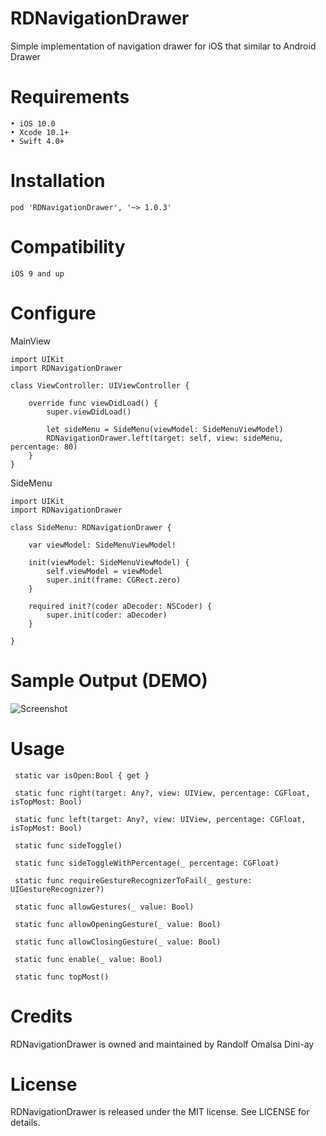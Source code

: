 # RDNavigationDrawer
Simple implementation of navigation drawer for iOS that similar to Android Drawer


# Requirements
    • iOS 10.0
    • Xcode 10.1+
    • Swift 4.0+


# Installation
    pod 'RDNavigationDrawer', '~> 1.0.3'
  
  
# Compatibility
    iOS 9 and up
  
  
# Configure
  MainView
  
    import UIKit
    import RDNavigationDrawer

    class ViewController: UIViewController {

        override func viewDidLoad() {
            super.viewDidLoad()

            let sideMenu = SideMenu(viewModel: SideMenuViewModel)
            RDNavigationDrawer.left(target: self, view: sideMenu, percentage: 80)
        }
    }
    
 
  SideMenu
   
    import UIKit
    import RDNavigationDrawer

    class SideMenu: RDNavigationDrawer {

        var viewModel: SideMenuViewModel!

        init(viewModel: SideMenuViewModel) {
            self.viewModel = viewModel
            super.init(frame: CGRect.zero)
        }

        required init?(coder aDecoder: NSCoder) {
            super.init(coder: aDecoder)
        }

    }


# Sample Output (DEMO)
   
![Screenshot](https://github.com/greatrandz123/RDNavigationDrawer/blob/master/SampleNavigationDrawer.png)

# Usage

     static var isOpen:Bool { get }

     static func right(target: Any?, view: UIView, percentage: CGFloat, isTopMost: Bool)

     static func left(target: Any?, view: UIView, percentage: CGFloat, isTopMost: Bool)

     static func sideToggle()

     static func sideToggleWithPercentage(_ percentage: CGFloat)

     static func requireGestureRecognizerToFail(_ gesture: UIGestureRecognizer?)

     static func allowGestures(_ value: Bool)

     static func allowOpeningGesture(_ value: Bool)

     static func allowClosingGesture(_ value: Bool)

     static func enable(_ value: Bool)

     static func topMost()


# Credits
RDNavigationDrawer is owned and maintained by Randolf Omalsa Dini-ay


# License
RDNavigationDrawer is released under the MIT license. See LICENSE for details.
